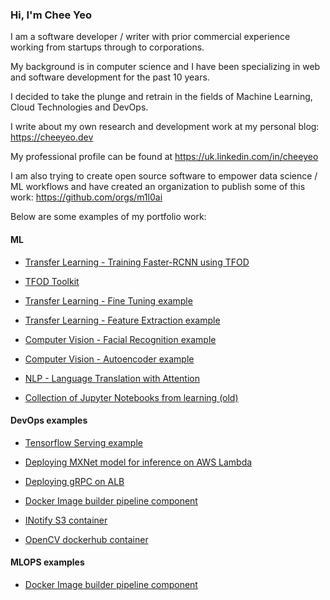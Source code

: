 ### Hi, I'm Chee Yeo


I am a software developer / writer with prior commercial experience working from startups through to corporations. 

My background is in computer science and I have been specializing in web and software development for the past 10 years.

I decided to take the plunge and retrain in the fields of Machine Learning, Cloud Technologies and DevOps.

I write about my own research and development work at my personal blog: https://cheeyeo.dev

My professional profile can be found at https://uk.linkedin.com/in/cheeyeo


I am also trying to create open source software to empower data science / ML workflows and have created an organization to publish some of this work: https://github.com/orgs/m1l0ai


Below are some examples of my portfolio work:

#### ML

* [Transfer Learning - Training Faster-RCNN using TFOD](https://github.com/cheeyeo/tfod_rcnn_example)

* [TFOD Toolkit](https://github.com/m1l0ai/m1l0-tfod)

* [Transfer Learning - Fine Tuning example](https://github.com/cheeyeo/transfer_learning_portfolio_example)

* [Transfer Learning - Feature Extraction example](https://github.com/cheeyeo/transfer_learning_portfolio_example_2)

* [Computer Vision - Facial Recognition example](https://github.com/cheeyeo/transfer_learning_portfolio_example_2)

* [Computer Vision - Autoencoder example](https://github.com/cheeyeo/content_based_image_retrieval_portfolio_example)

* [NLP - Language Translation with Attention](https://github.com/cheeyeo/neural-machine-translation)

* [Collection of Jupyter Notebooks from learning (old)](https://github.com/cheeyeo/Machine_learning_portfolio)

#### DevOps examples

* [Tensorflow Serving example](https://github.com/cheeyeo/tensorflow_serving_example)

* [Deploying MXNet model for inference on AWS Lambda](https://github.com/cheeyeo/mxnet_serverless_inference)

* [Deploying gRPC on ALB](https://github.com/cheeyeo/grpc_aws_alb_example)

* [Docker Image builder pipeline component](https://hub.docker.com/r/m1l0/imagebuilder)

* [INotify S3 container](https://hub.docker.com/r/m1l0/artifactsv2)

* [OpenCV dockerhub container](https://hub.docker.com/r/m1l0/opencv)


#### MLOPS examples

* [Docker Image builder pipeline component](https://github.com/m1l0ai/m1l0_image_builder)